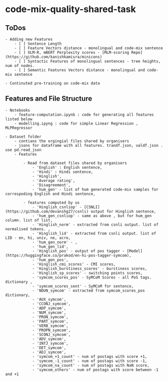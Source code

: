 # code-mix-quality-shared-task


## ToDos

	- Adding new Features
		- [ ] Sentence Length
		- [ ] Feature Vectors distance - monolingual and code-mix sentence
		- [ ] XLM-R, mBERT Perplexity scores - [MLM-scoring Repo](https://github.com/kanishkamisra/minicons)
		- [ ] Syntactic Features of monolingual sentences - tree heights, num of nodes. 
		- [ ] Semantic Features Vectors distance - monolingual and code-mix sentence
	
	- Continuted pre-training on code-mix data

## Features and File Structure

	- Notebooks
		- feature-computation.ipynb : code for generating all features listed below
		- modelling.ipyng : code for simple Linear Regression , MLPRegressor

	- Dataset folder 
		- contians the orgingial files shared by organisers
		- jsons for dataframe with all features. trandf.json, valdf.json . use pd.read_json
		- Features
		
			- Read from dataset files shared by organisers
				- 'English' : English sentence,
				- 'Hindi' : Hindi sentence, 
				- 'Hinglish', 
				- 'Average rating',
				- 'Disagreement', 
				- 'hum_gen' - list of hum generated code-mix samples for correspoding English and Hindi sentence, 

			- features computed by us
				- 'Hinglish_csnliop' - [CSNLI](https://github.com/devanshg27/csnli) output for Hinglish sentence, 
				- 'hum_gen_csnliop' - same as above , but for hum_gen column. list of list,
				- 'Hinglish_norm' - extracted from csnli output. list of normalised tokens. , 
				- 'Hinglish_lid' - extracted from csnli output. list of LID - en, hi, univ, ne, acro, 
				- 'hum_gen_norm' - , 
				- 'hum_gen_lid',
				- 'Hinglish_pos' - output of pos tagger - [Model](https://huggingface.co/prakod/en-hi-pos-tagger-symcom), 
				- 'hum_gen_pos', 
				- 'Hinglish_cmi_scores' - CMI scores,
				- 'Hinglish_burstiness_scores' - burstiness scores, 
				- 'Hinglish_sp_scores' - switching points scores, 
				- 'symcom_scores_pos' - SyMCoM Scores - all PoS tags. dictionary ,
				- 'symcom_scores_sent' - SyMCoM for sentence, 
				- 'NOUN_symcom' - extracted from symcom_scores_pos dictionary, 
				- 'AUX_symcom', 
				- 'CCONJ_symcom',
				- 'ADP_symcom', 
				- 'NUM_symcom', 
				- 'PRON_symcom', 
				- 'PART_symcom', 
				- 'VERB_symcom',
				- 'PROPN_symcom', 
				- 'SCONJ_symcom', 
				- 'ADV_symcom', 
				- 'INTJ_symcom',
				- 'DET_symcom', 
				- 'ADJ_symcom', 
				- 'symcom_+1_count' - num of postags with score +1, 
				- 'symcom_-1_count' - num of postags with score -1,
				- 'symcom_na_count' - num of postags with NaN score,
				- 'symcom_others' - num of postags with score between -1 and +1



	
